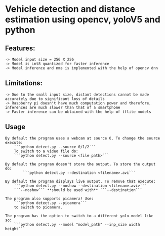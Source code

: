 # Vehicle detection and distance estimation using opencv, yoloV5 and python

## Features:
    -> Model input size = 256 X 256
    -> Model is int8 quantized for faster inference
    -> Model inference and nms is implemented with the help of opencv dnn

## Limitations:
    -> Due to the small input size, distant detections cannot be made accurately due to significant loss of details
    -> Raspberry pi doesn't have much computation power and therefore, inferences are much slower than that of a smartphone
    -> Faster inference can be obtained with the help of tflite models

## Usage
    
    By default the program uses a webcam at source 0. To change the source execute:
        ```python detect.py --source 0/1/2```
        To switch to a video file do:
        ```python detect.py --source <file path>```

    By default the program doesn't store the output. To store the output do:
            ```python detect.py --destination <filename>.avi```

    By default the program displays live output. To remove that execute:
        ```python detect.py --noshow --destination <filename.avi>```
        ```--noshow``` **should be used with** ```--destination```
    
    The program also supports picamera! Use:
        ```python detect.py --picamera```
        to switch to picamera.

    The program has the option to switch to a different yolo-model like so:
        ```python detect.py --model "model_path" --inp_size width height```
